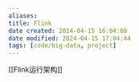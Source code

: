 ```yaml
---
aliases: 
title: Flink
date created: 2024-04-15 16:04:00
date modified: 2024-04-15 17:04:44
tags: [code/big-data, project]
---
```

[[Flink运行架构]]
